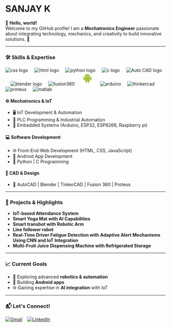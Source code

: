# SANJAY K

🌟 **Hello, world!**  
Welcome to my GitHub profile! I am a **Mechatronics Engineer** passionate about integrating technology, mechanics, and creativity to build innovative solutions. 🚀  

---

### 🛠️ **Skills & Expertise**  

<div align="left">
  <img src="https://cdn.jsdelivr.net/gh/devicons/devicon/icons/css3/css3-original.svg" height="40" alt="css logo" />
  <img width="12" />
  <img src="https://cdn.jsdelivr.net/gh/devicons/devicon/icons/html5/html5-original.svg" height="40" alt="html logo" />
  <img width="12" />
  <img src="https://cdn.jsdelivr.net/gh/devicons/devicon/icons/python/python-original.svg" height="40" alt="python logo" />
  <img width="12" />
  <img src="https://cdn.jsdelivr.net/gh/devicons/devicon/icons/c/c-original.svg" height="40" alt="c logo" />
  <img width="12" />
  <img src="https://damassets.autodesk.net/content/dam/autodesk/www/product-imagery/badge-75x75/autocad-badge-75x75.png" height="40" alt="Auto CAD logo" />
  <img width="12" />
  <img src="https://cdn.jsdelivr.net/gh/devicons/devicon/icons/blender/blender-original.svg" height="40" alt="blender logo" />
  <img width="12" />
  <img src="https://damassets.autodesk.net/content/dam/autodesk/www/product-imagery/badge-75x75/fusion-badge-75x75.png" alt="fusion360" width="40" height="40" />
  <img width="12" />
  <img src="https://raw.githubusercontent.com/devicons/devicon/master/icons/android/android-original-wordmark.svg" alt="android" width="40" height="40" />
  <img width="12" />
  <img src="https://cdn.worldvectorlogo.com/logos/arduino-1.svg" alt="arduino" width="40" height="40" />
  <img width="12" />
  <img src="https://damassets.autodesk.net/content/dam/autodesk/www/product-imagery/badge-75x75/simplified-badges/tinkercad-2023-simplified-badge-75x75.png" alt="thinkercad" width="40" height="40" />
  <img width="12" />
  <img src="https://upload.wikimedia.org/wikipedia/en/5/5a/Proteus_Design_Suite_Atom_Logo.png" alt="proteus" width="40" height="40" />
  <img width="12" />
  <img src="https://upload.wikimedia.org/wikipedia/commons/2/21/Matlab_Logo.png" alt="matlab" width="40" height="40" />
  <img width="12" />
</div>

#### ⚙️ **Mechatronics & IoT**  
- 🖥️ IoT Development & Automation  
- 🧩 PLC Programming & Industrial Automation  
- 🔌 Embedded Systems (Arduino, ESP32, ESP8266, Raspberry pi)  

#### 💻 **Software Development**  
- 🌐 Front-End Web Development (HTML, CSS, JavaScript)  
- 📱 Android App Development  
- 🐍 Python | C Programming  

#### 🎨 **CAD & Design**  
- 📐 AutoCAD | Blender | TinkerCAD | Fusion 360 | Proteus 

---

### 🌟 **Projects & Highlights**  

- **IoT-based Attendance System**  
- **Smart Yoga Mat with AI Capabilities**  
- **Smart transbot with Robotic Arm**  
- **Line follower robot**
- **Real-Time Driver Fatigue Detection with Adaptive Alert Mechanisms Using CNN and IoT Integration**
- **Multi-Fruit Juice Dispensing Machine with Refrigerated Storage** 
  
---

### 📈 **Current Goals**  

- 🤖 Exploring advanced **robotics & automation**  
- 📱 Building **Android apps**  
- 🌐 Gaining expertise in **AI integration** with IoT  

---

### 📬 Let's Connect!
[![Gmail](https://img.shields.io/static/v1?message=Gmail&logo=gmail&label=&color=D14836&logoColor=white&labelColor=&style=for-the-badge)](mailto:sanjay20046984@gmail.com) <img width="12" />[![LinkedIn](https://img.shields.io/static/v1?message=LinkedIn&logo=linkedin&label=&color=0077B5&logoColor=white&labelColor=&style=for-the-badge)](https://www.linkedin.com/in/ksanjay2004)





